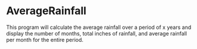 # AverageRainfall

This program will calculate the average rainfall over a period of x years and display the number of months, total inches of rainfall, and average rainfall per month for the entire period.
